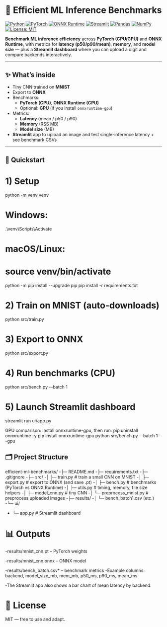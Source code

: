 # 🔋 Efficient ML Inference Benchmarks

[![Python](https://img.shields.io/badge/Python-3.10%2B-3776AB?logo=python&logoColor=white)]()
[![PyTorch](https://img.shields.io/badge/PyTorch-EE4C2C?logo=pytorch&logoColor=white)]()
[![ONNX Runtime](https://img.shields.io/badge/ONNX%20Runtime-005CED?logo=onnx&logoColor=white)]()
[![Streamlit](https://img.shields.io/badge/Streamlit-FF4B4B?logo=streamlit&logoColor=white)]()
[![Pandas](https://img.shields.io/badge/pandas-150458?logo=pandas&logoColor=white)]()
[![NumPy](https://img.shields.io/badge/NumPy-013243?logo=numpy&logoColor=white)]()
[![License: MIT](https://img.shields.io/badge/License-MIT-green.svg)]()

**Benchmark ML inference efficiency** across **PyTorch (CPU/GPU)** and **ONNX Runtime**, with metrics for **latency (p50/p90/mean)**, **memory**, and **model size** — plus a **Streamlit dashboard** where you can upload a digit and compare backends interactively.

---

## ✨ What’s inside

- Tiny CNN trained on **MNIST**
- Export to **ONNX**
- Benchmarks:
  - **PyTorch (CPU)**, **ONNX Runtime (CPU)**
  - Optional: **GPU** (if you install `onnxruntime-gpu`)
- Metrics:
  - **Latency** (mean / p50 / p90)
  - **Memory** (RSS MB)
  - **Model size** (MB)
- **Streamlit** app to upload an image and test single-inference latency + see benchmark CSVs

---

## 🚀 Quickstart

# 1) Setup
python -m venv venv
# Windows:
.\venv\Scripts\Activate
# macOS/Linux:
# source venv/bin/activate

python -m pip install --upgrade pip
pip install -r requirements.txt

# 2) Train on MNIST (auto-downloads)
python src/train.py

# 3) Export to ONNX
python src/export.py

# 4) Run benchmarks (CPU)
python src/bench.py --batch 1

# 5) Launch Streamlit dashboard
streamlit run ui/app.py

GPU comparison: install onnxruntime-gpu, then run:
pip uninstall onnxruntime -y
pip install onnxruntime-gpu
python src/bench.py --batch 1 --gpu

## 🗂 Project Structure

efficient-ml-benchmarks/
-├─ README.md
-├─ requirements.txt
-├─ .gitignore
-├─ src/
-│  ├─ train.py               # train a small CNN on MNIST
-│  ├─ export.py              # export to ONNX (and save .pt)
-│  ├─ bench.py               # benchmarks (PyTorch vs ONNX Runtime)
-│  ├─ utils.py               # timing, memory, file size helpers
-│  ├─ model_cnn.py           # tiny CNN
-│  └─ preprocess_mnist.py    # preprocess uploaded images
-├─ results/
-│  └─ bench_batch1.csv (etc.)
-└─ ui/
-  └─ app.py                 # Streamlit dashboard

# 📊 Outputs

-results/mnist_cnn.pt – PyTorch weights

-results/mnist_cnn.onnx – ONNX model

-results/bench_batch.csv* – benchmark metrics
-Example columns: backend, model_size_mb, mem_mb, p50_ms, p90_ms, mean_ms

-The Streamlit app also shows a bar chart of mean latency by backend.

# 🪪 License
MIT — free to use and adapt.